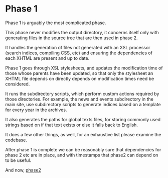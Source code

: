 # Phase 1

Phase 1 is arguably the most complicated phase.

This phase never modifies the output directory, it concerns itself only with generating files in the source tree that are then used in phase 2.

It handles the generation of files not generated with an XSL processor (search indices, compiling CSS, etc) and ensuring the dependencies of each XHTML are present and up to date.

Phase 1 goes through XSL stylesheets, and updates the modification time of those whose parents have been updated, so that only the stylesheet an XHTML file depends on directly depends on modification times need be considered.

It runs the subdirectory scripts, which perform custom actions required by those directories. For example, the news and events subdirectory in the main site, use subdirectory scripts to generate indices based on a template for every year in the archives.

It also generates the paths for global texts files, for storing commonly used strings based on if that text exists or else it falls back to English.

It does a few other things, as well, for an exhaustive list please examine the codebase.

After phase 1 is complete we can be reasonably sure that dependencies for phase 2 etc are in place, and with timestamps that phase2 can depend on to be useful.

And now, [phase2](./phase2.md)
